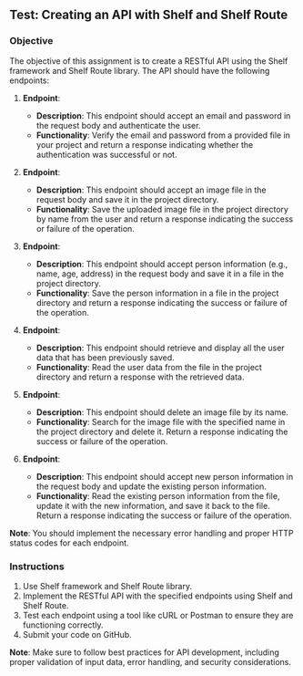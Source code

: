 ## Test: Creating an API with Shelf and Shelf Route

### Objective

The objective of this assignment is to create a RESTful API using the Shelf framework and Shelf Route library. The API should have the following endpoints:

1. **Endpoint**: 
   - **Description**: This endpoint should accept an email and password in the request body and authenticate the user.
   - **Functionality**: Verify the email and password from a provided file in your project and return a response indicating whether the authentication was successful or not.

2. **Endpoint**: 
   - **Description**: This endpoint should accept an image file in the request body and save it in the project directory.
   - **Functionality**: Save the uploaded image file in the project directory by name from the user and return a response indicating the success or failure of the operation.

3. **Endpoint**: 
   - **Description**: This endpoint should accept person information (e.g., name, age, address) in the request body and save it in a file in the project directory.
   - **Functionality**: Save the person information in a file in the project directory and return a response indicating the success or failure of the operation.

4. **Endpoint**: 
   - **Description**: This endpoint should retrieve and display all the user data that has been previously saved.
   - **Functionality**: Read the user data from the file in the project directory and return a response with the retrieved data.

5. **Endpoint**:
   - **Description**: This endpoint should delete an image file by its name.
   - **Functionality**: Search for the image file with the specified name in the project directory and delete it. Return a response indicating the success or failure of the operation.

6. **Endpoint**: 
   - **Description**: This endpoint should accept new person information in the request body and update the existing person information.
   - **Functionality**: Read the existing person information from the file, update it with the new information, and save it back to the file. Return a response indicating the success or failure of the operation.

**Note**: You should implement the necessary error handling and proper HTTP status codes for each endpoint.

### Instructions

1. Use Shelf framework and Shelf Route library.
2. Implement the RESTful API with the specified endpoints using Shelf and Shelf Route.
3. Test each endpoint using a tool like cURL or Postman to ensure they are functioning correctly.
4. Submit your code on GitHub.

**Note**: Make sure to follow best practices for API development, including proper validation of input data, error handling, and security considerations.
